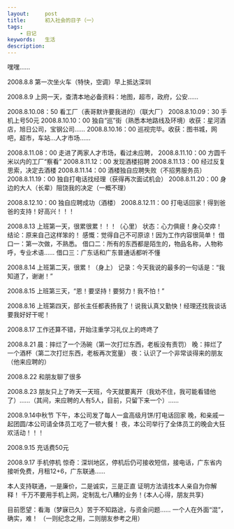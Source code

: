 ```yaml
---
layout: 	post
title: 		初入社会的日子（一）
tags: 
	- 日记
keywords: 	生活
description: 	
---
```

嘿嘿……

2008.8.8
第一次坐火车（特快，空调）早上抵达深圳

2008.8.9
上网一天，查清本地必备资料：地图，超市，政府，公安……

2008.8.10.08：50
看工厂（表哥默许要我进的）（联大厂）
2008.8.10.09：30
手机上号50元
2008.8.10.10：00
独自“巡”街（熟悉本地路线及环境）收获：星河酒店，旭日公司，宝钢公司……
2008.8.10.16：00
巡视完毕。收获：图书城，网吧，超市，车站…人才市场……

2008.8.11.08：00
走进了两家人才市场，看过未应聘，
2008.8.11.10：00
方圆千米以内的工厂“察看”
2008.8.11.12：00
发现酒楼招聘
2008.8.11.13：00
经过反复思索，决定去酒楼
2008.8.11.14：00
酒楼独自应聘失败（不招男服务员）
2008.8.11.19：00
独自打电话找经理（获得再次面试机会）
2008.8.11.20：00
身边的大人（长辈）阻饶我的决定（一概不理）

2008.8.12.10：00
独自应聘成功（酒楼）
2008.8.12.11：00
打电话回家！得到爸爸的支持！好高兴！！！

2008.8.13
上班第一天，很累很累！！！（心里）
状态：心力俱疲！身心交瘁！
结论：原来自己这样笨的！
感慨：觉得自己不可原谅！因为工作内容很简单！
借口一：第一次做，不熟悉。
借口二：所有的东西都是陌生的，物品名称，人物称呼，专业术语……
借口三：广东话和广东普通话都听不懂

2008.8.14
上班第二天，很累！（身上）
记录：今天我说的最多的一句话是：“我知道了，谢谢！”

2008.8.15
上班第三天，“恩！要坚持！要努力！我不怕！”

2008.8.16
上班第四天，部长主任都表扬我了！说我认真又勤快！经理还找我谈话要我好好干呢！

2008.8.17
工作还算不错，开始注重学习礼仪上的咚咚了

2008.8.21
晨：摔烂了一个汤碗（第一次打烂东西，老板没有责罚）
晚：摔烂了一个酒杯（第二次打烂东西，老板再次宽量）
夜：认识了一个非常谈得来的朋友（他来应聘的）

2008.8.22
和朋友聊了很多

2008.8.23
朋友只上了昨天一天班，今天就要离开（我劝不住，我可能看错他了）……（其间，来应聘的人有5人，目前，只留下来一个）……

2008.9.14中秋节
下午，本公司发了每人一盒高级月饼/打电话回家
晚，和亲戚一起团圆/本公司请全体员工吃了一顿大餐！
夜，本公司举行了全体员工的晚会大狂欢活动！！！

2008.9.15
充话费50元

2008.9.17
手机停机
惊奇：深圳地区，停机后仍可接收短信，接电话，广东省内接听免费，月租12+6，广东联通……

本人支持联通，一是廉价，二是诚实，三是正直
证明方法请找本人亲自为你解释！
千万不要用手机上网，定制乱七八糟的业务！{本人心得，朋友共享}

目前愿望：看海（梦寐已久）苦于不知路途，与资金问题……
一个人在外面“混”，确实，难！
（一则纪念之用，二则朋友参考之用）